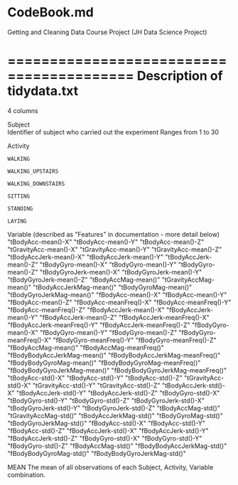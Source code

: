 # CodeBook.md

Getting and Cleaning Data Course Project (JH Data Science Project)

=========================================
Description of tidydata.txt 
=========================================
4 columns

Subject	 
	Identifier of subject who carried out the experiment
 	Ranges from 1 to 30

Activity 

	WALKING

	WALKING_UPSTAIRS

	WALKING_DOWNSTAIRS

	SITTING

	STANDING

	LAYING


Variable (described as "Features" in documentation - more detail below)
	"tBodyAcc-mean()-X"
	"tBodyAcc-mean()-Y"
	"tBodyAcc-mean()-Z"
	"tGravityAcc-mean()-X"
	"tGravityAcc-mean()-Y"
	"tGravityAcc-mean()-Z"
	"tBodyAccJerk-mean()-X"
	"tBodyAccJerk-mean()-Y"
	"tBodyAccJerk-mean()-Z"
	"tBodyGyro-mean()-X"
	"tBodyGyro-mean()-Y"
	"tBodyGyro-mean()-Z"
	"tBodyGyroJerk-mean()-X"
    "tBodyGyroJerk-mean()-Y"
    "tBodyGyroJerk-mean()-Z"
    "tBodyAccMag-mean()"
    "tGravityAccMag-mean()"
    "tBodyAccJerkMag-mean()"
    "tBodyGyroMag-mean()"
    "tBodyGyroJerkMag-mean()"
    "fBodyAcc-mean()-X"
    "fBodyAcc-mean()-Y"
    "fBodyAcc-mean()-Z"
    "fBodyAcc-meanFreq()-X"
    "fBodyAcc-meanFreq()-Y"
    "fBodyAcc-meanFreq()-Z"
    "fBodyAccJerk-mean()-X"
    "fBodyAccJerk-mean()-Y"
    "fBodyAccJerk-mean()-Z"
    "fBodyAccJerk-meanFreq()-X"
    "fBodyAccJerk-meanFreq()-Y"
    "fBodyAccJerk-meanFreq()-Z"
    "fBodyGyro-mean()-X"
    "fBodyGyro-mean()-Y"
    "fBodyGyro-mean()-Z"
    "fBodyGyro-meanFreq()-X"
    "fBodyGyro-meanFreq()-Y"
    "fBodyGyro-meanFreq()-Z"
    "fBodyAccMag-mean()"
    "fBodyAccMag-meanFreq()"
    "fBodyBodyAccJerkMag-mean()"
    "fBodyBodyAccJerkMag-meanFreq()"
    "fBodyBodyGyroMag-mean()"
    "fBodyBodyGyroMag-meanFreq()"
    "fBodyBodyGyroJerkMag-mean()"
    "fBodyBodyGyroJerkMag-meanFreq()"
    "tBodyAcc-std()-X"
    "tBodyAcc-std()-Y"
    "tBodyAcc-std()-Z"
    "tGravityAcc-std()-X"
    "tGravityAcc-std()-Y"
    "tGravityAcc-std()-Z"
    "tBodyAccJerk-std()-X"
    "tBodyAccJerk-std()-Y"
    "tBodyAccJerk-std()-Z"
    "tBodyGyro-std()-X"
    "tBodyGyro-std()-Y"
    "tBodyGyro-std()-Z"
    "tBodyGyroJerk-std()-X"
    "tBodyGyroJerk-std()-Y"
    "tBodyGyroJerk-std()-Z"
    "tBodyAccMag-std()"
    "tGravityAccMag-std()"
    "tBodyAccJerkMag-std()"
    "tBodyGyroMag-std()"
    "tBodyGyroJerkMag-std()"
    "fBodyAcc-std()-X"
    "fBodyAcc-std()-Y"
    "fBodyAcc-std()-Z"
    "fBodyAccJerk-std()-X"
    "fBodyAccJerk-std()-Y"
    "fBodyAccJerk-std()-Z"
    "fBodyGyro-std()-X"
    "fBodyGyro-std()-Y"
    "fBodyGyro-std()-Z"
    "fBodyAccMag-std()"
    "fBodyBodyAccJerkMag-std()"
    "fBodyBodyGyroMag-std()"
    "fBodyBodyGyroJerkMag-std()"

MEAN
	The mean of all observations of each Subject, Activity, Variable combination.

